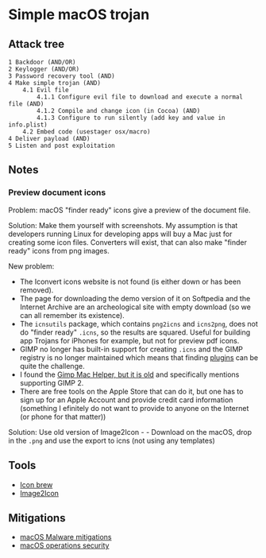 # Simple macOS trojan

## Attack tree
```text
1 Backdoor (AND/OR)
2 Keylogger (AND/OR)
3 Password recovery tool (AND)
4 Make simple trojan (AND)
    4.1 Evil file
        4.1.1 Configure evil file to download and execute a normal file (AND)
        4.1.2 Compile and change icon (in Cocoa) (AND)
        4.1.3 Configure to run silently (add key and value in info.plist)
    4.2 Embed code (usestager osx/macro)
4 Deliver payload (AND)
5 Listen and post exploitation
```

## Notes

### Preview document icons
Problem: macOS "finder ready" icons give a preview of the document file.

Solution: Make them yourself with screenshots. My assumption is that developers running Linux for developing apps will 
buy a Mac just for creating some icon files. Converters will exist, that can also make "finder ready" icons from png
images.

New problem:
* The Iconvert icons website is not found (is either down or has been removed). 
* The page for downloading the demo version of it on Softpedia and the Internet Archive are an archeological site with empty download (so we can all remember its existence).
* The `icnsutils` package, which contains `png2icns` and `icns2png`, does not do "finder ready" `.icns`, so the results are squared. Useful for building app Trojans for iPhones for example, but not for preview pdf icons.
* GIMP no longer has built-in support for creating `.icns` and the GIMP registry is no longer maintained which means that finding [plugins](https://shotkit.com/gimp-plugins/) can be quite the challenge. 
* I found the [Gimp Mac Helper, but it is old](https://osdn.net/projects/sfnet_gimp-mac-helper/) and specifically mentions supporting GIMP 2.
* There are free tools on the Apple Store that can do it, but one has to sign up for an Apple Account and provide credit card information (something I efinitely do not want to provide to anyone on the Internet (or phone for that matter))

Solution: Use old version of Image2Icon - - Download on the macOS, drop in the `.png` and use the export to icns (not using any templates)

## Tools

* [Icon brew](https://iconbrew.com/)
* [Image2Icon](https://download.cnet.com/Image2icon/3000-2195_4-76407711.html)

## Mitigations

* [macOS Malware mitigations](macos-mitigations:docs/malware/README)
* [macOS operations security](macos-mitigations:docs/opsec/README)
